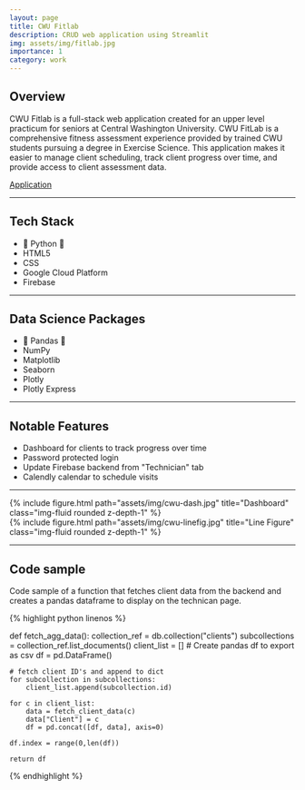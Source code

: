```yaml
---
layout: page
title: CWU Fitlab
description: CRUD web application using Streamlit
img: assets/img/fitlab.jpg
importance: 1
category: work
---
```


## Overview

CWU Fitlab is a full-stack web application created for an upper level practicum for seniors at Central Washington University. CWU FitLab is a comprehensive fitness assessment experience provided by trained CWU students pursuing a degree in Exercise Science. This application makes it easier to manage client scheduling, track client progress over time, and provide access to client assessment data.

[Application](https://cwu-fitlab.streamlit.app/)

<hr>

## Tech Stack

- 🐍 Python 🐍
- HTML5
- CSS
- Google Cloud Platform
- Firebase

<hr>

## Data Science Packages

- 🐼 Pandas 🐼
- NumPy
- Matplotlib
- Seaborn
- Plotly
- Plotly Express

<hr>

## Notable Features

- Dashboard for clients to track progress over time
- Password protected login
- Update Firebase backend from "Technician" tab
- Calendly calendar to schedule visits

<hr>

<div class="row justify-content-sm-center">
    <div class="col-sm-8 mt-3 mt-md-0">
        {% include figure.html path="assets/img/cwu-dash.jpg" title="Dashboard" class="img-fluid rounded z-depth-1" %}
    </div>
    <div class="col-sm-4 mt-3 mt-md-0">
        {% include figure.html path="assets/img/cwu-linefig.jpg" title="Line Figure" class="img-fluid rounded z-depth-1" %}
    </div>
</div>

<hr>

## Code sample

Code sample of a function that fetches client data from the backend and creates a pandas dataframe to display on the technican page.

{% highlight python linenos %}

def fetch_agg_data():
    collection_ref = db.collection("clients")
    subcollections = collection_ref.list_documents()
    client_list = []
    # Create pandas df to export as csv
    df = pd.DataFrame()

    # fetch client ID's and append to dict
    for subcollection in subcollections:
        client_list.append(subcollection.id)

    for c in client_list:
        data = fetch_client_data(c)
        data["Client"] = c
        df = pd.concat([df, data], axis=0)

    df.index = range(0,len(df))

    return df   

{% endhighlight %}
